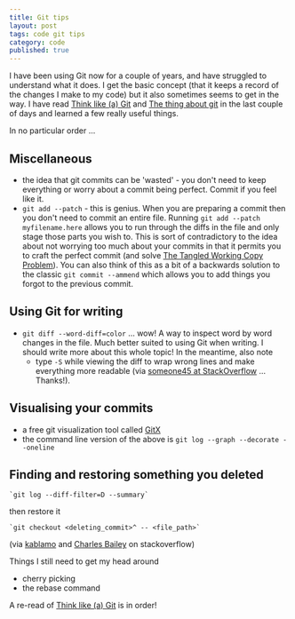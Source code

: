 ```yaml
---
title: Git tips
layout: post
tags: code git tips
category: code
published: true
---
```


I have been using Git now for a couple of years, and have struggled to understand what it does. I get the basic concept  (that it keeps a record of the changes I make to my code) but it also sometimes seems to get in the way. I have read [Think like (a) Git](http://think-like-a-git.net/epic.html) and  [The thing about git](http://tomayko.com/writings/the-thing-about-git) in the last couple of days and learned a few really useful things.

In no particular order ...

## Miscellaneous

- the idea that git commits can be 'wasted' - you don't need to keep everything or worry about a commit being perfect. Commit if you feel like it.
- `git add --patch` - this is genius. When you are preparing a commit then you don't need to commit an entire file. Running `git add --patch myfilename.here` allows you to run through the diffs in the file and only stage those parts you wish to. This is sort of contradictory to the idea about not worrying too much about your commits in that it permits you to craft the perfect commit (and solve [The Tangled Working Copy Problem](http://tomayko.com/writings/the-thing-about-git)). You can also think of this as a bit of a backwards solution to the classic `git commit --ammend` which allows you to add things you forgot to the previous commit. 


## Using Git for writing

- `git diff --word-diff=color` ... wow! A way to inspect word by word changes in the file. Much better suited to using Git when writing. I should write more about this whole topic! In the meantime, also note
  - type `-S` while viewing the diff to wrap wrong lines and make everything more readable (via [someone45 at StackOverflow](http://stackoverflow.com/a/3107807/992999) ... Thanks!).

## Visualising your commits

- a free git visualization tool called [GitX](https://github.com/pieter/gitx/wiki/)
- the command line version of the above is `git log --graph --decorate --oneline`
  
## Finding and restoring something you deleted 

    `git log --diff-filter=D --summary`
    
then restore it
    
    `git checkout <deleting_commit>^ -- <file_path>`

(via [kablamo](http://blog.kablamo.org/2013/12/08/git-restore/) and [Charles Bailey](http://stackoverflow.com/a/1113140/992999) on stackoverflow)



Things I still need to get my head around

- cherry picking
- the rebase command

A re-read of [Think like (a) Git](http://think-like-a-git.net/epic.html) is in order!



